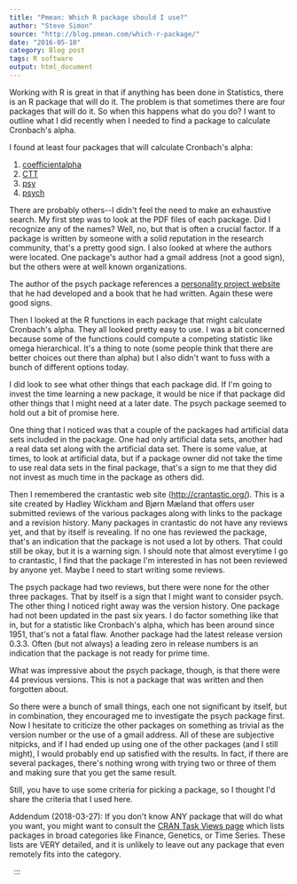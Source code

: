 ```yaml
---
title: "Pmean: Which R package should I use?"
author: "Steve Simon"
source: "http://blog.pmean.com/which-r-package/"
date: "2016-05-10"
category: Blog post
tags: R software
output: html_document
---
```


Working with R is great in that if anything has been done in Statistics,
there is an R package that will do it. The problem is that sometimes
there are four packages that will do it. So when this happens what do
you do? I want to outline what I did recently when I needed to find a
package to calculate Cronbach's alpha.

<!---More--->

I found at least four packages that will calculate Cronbach's alpha:

1.  [coefficientalpha](http://cran.r-project.org/web/packages/coefficientalpha)
2.  [CTT](http://cran.r-project.org/web/packages/CTT)
3.  [psy](https://cran.r-project.org/web/packages/psy/)
4.  [psych](https://cran.r-project.org/web/packages/psych/)

There are probably others--I didn't feel the need to make an exhaustive
search. My first step was to look at the PDF files of each package. Did
I recognize any of the names? Well, no, but that is often a crucial
factor. If a package is written by someone with a solid reputation in
the research community, that's a pretty good sign. I also looked at
where the authors were located. One package's author had a gmail address
(not a good sign), but the others were at well known organizations.

The author of the psych package references a [personality project
website](http://personality-project.org/index.html) that he had
developed and a book that he had written. Again these were good signs.

Then I looked at the R functions in each package that might calculate
Cronbach's alpha. They all looked pretty easy to use. I was a bit
concerned because some of the functions could compute a competing
statistic like omega hierarchical. It's a thing to note (some people
think that there are better choices out there than alpha) but I also
didn't want to fuss with a bunch of different options today.

I did look to see what other things that each package did. If I'm going
to invest the time learning a new package, it would be nice if that
package did other things that I might need at a later date. The psych
package seemed to hold out a bit of promise here.

One thing that I noticed was that a couple of the packages had
artificial data sets included in the package. One had only artificial
data sets, another had a real data set along with the artificial data
set. There is some value, at times, to look at artificial data, but if a
package owner did not take the time to use real data sets in the final
package, that's a sign to me that they did not invest as much time in
the package as others did.

Then I remembered the crantastic web site (<http://crantastic.org/>).
This is a site created by Hadley Wickham and Bjørn Mæland that offers
user submitted reviews of the various packages along with links to the
package and a revision history. Many packages in crantastic do not have
any reviews yet, and that by itself is revealing. If no one has reviewed
the package, that's an indication that the package is not used a lot by
others. That could still be okay, but it is a warning sign. I should
note that almost everytime I go to crantastic, I find that the package
I'm interested in has not been reviewed by anyone yet. Maybe I need to
start writing some reviews.

The psych package had two reviews, but there were none for the other
three packages. That by itself is a sign that I might want to consider
psych. The other thing I noticed right away was the version history. One
package had not been updated in the past six years. I do factor
something like that in, but for a statistic like Cronbach's alpha, which
has been around since 1951, that's not a fatal flaw. Another package had
the latest release version 0.3.3. Often (but not always) a leading zero
in release numbers is an indication that the package is not ready for
prime time.

What was impressive about the psych package, though, is that there were
44 previous versions. This is not a package that was written and then
forgotten about.

So there were a bunch of small things, each one not significant by
itself, but in combination, they encouraged me to investigate the psych
package first. Now I hesitate to criticize the other packages on
something as trivial as the version number or the use of a gmail
address. All of these are subjective nitpicks, and if I had ended up
using one of the other packages (and I still might), I would probably
end up satisfied with the results. In fact, if there are several
packages, there's nothing wrong with trying two or three of them and
making sure that you get the same result.

Still, you have to use some criteria for picking a package, so I thought
I'd share the criteria that I used here.

Addendum (2018-03-27): If you don't know ANY package that will do what
you want, you might want to consult the [CRAN Task Views
page](https://cran.r-project.org/web/views/) which lists packages in
broad categories like Finance, Genetics, or Time Series. These lists are
VERY detailed, and it is unlikely to leave out any package that even
remotely fits into the category.

 
:::

